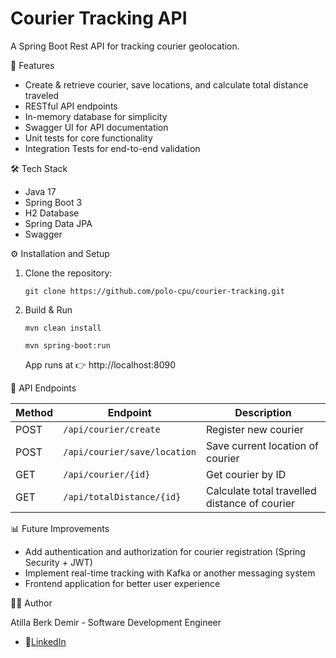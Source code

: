 # Courier Tracking API
A Spring Boot Rest API for tracking courier geolocation.

🚀 Features
- Create & retrieve courier, save locations, and calculate total distance traveled
- RESTful API endpoints
- In-memory database for simplicity
- Swagger UI for API documentation
- Unit tests for core functionality
- Integration Tests for end-to-end validation

🛠️ Tech Stack
- Java 17
- Spring Boot 3
- H2 Database
- Spring Data JPA
- Swagger

⚙️ Installation and Setup
1.  Clone the repository:

    `git clone https://github.com/polo-cpu/courier-tracking.git`


2. Build & Run

    `mvn clean install`
    
    `mvn spring-boot:run`

   App runs at 👉 http://localhost:8090

🔗 API Endpoints

| Method | Endpoint                     | Description                                   |
|--------|------------------------------|-----------------------------------------------|
| POST   | `/api/courier/create`        | Register new courier                          |
| POST   | `/api/courier/save/location` | Save current location of courier              |
| GET    | `/api/courier/{id}`          | Get courier by ID                             |
| GET    | `/api/totalDistance/{id}`    | Calculate total travelled distance of courier |

📊 Future Improvements
- Add authentication and authorization for courier registration (Spring Security + JWT)
- Implement real-time tracking with Kafka or another messaging system
- Frontend application for better user experience

👨‍💻 Author

Atilla Berk Demir - Software Development Engineer
- 🔗[LinkedIn](https://www.linkedin.com/in/atilla-berk-demir/)
